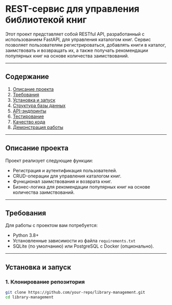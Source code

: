 # REST-сервис для управления библиотекой книг

Этот проект представляет собой RESTful API, разработанный с использованием FastAPI, для управления каталогом книг. Сервис позволяет пользователям регистрироваться, добавлять книги в каталог, заимствовать и возвращать их, а также получать рекомендации популярных книг на основе количества заимствований.

---

## Содержание

1. [Описание проекта](#описание-проекта)
2. [Требования](#требования)
3. [Установка и запуск](#установка-и-запуск)
4. [Структура базы данных](#структура-базы-данных)
5. [API-эндпоинты](#api-эндпоинты)
6. [Тестирование](#тестирование)
7. [Качество кода](#качество-кода)
8. [Демонстрация работы](#демонстрация-работы)

---

## Описание проекта

Проект реализует следующие функции:
- Регистрация и аутентификация пользователей.
- CRUD-операции для управления каталогом книг.
- Функционал заимствования и возврата книг.
- Бизнес-логика для рекомендации популярных книг на основе количества заимствований.

---

## Требования

Для работы с проектом вам потребуется:
- Python 3.8+
- Установленные зависимости из файла `requirements.txt`
- SQLite (по умолчанию) или PostgreSQL с Docker (опционально).

---

## Установка и запуск

### 1. Клонирование репозитория
```bash
git clone https://github.com/your-repo/library-management.git
cd library-management
